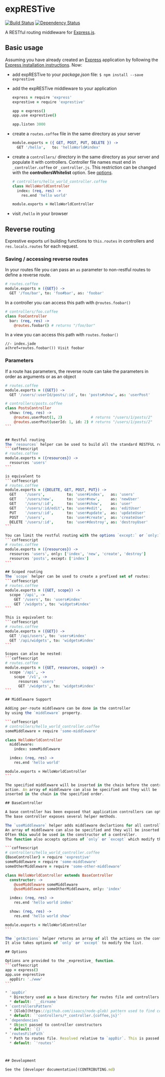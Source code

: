 # expRESTive

[![Build Status](https://img.shields.io/circleci/project/alexdavid/exprestive/master.svg)](https://circleci.com/gh/alexdavid/exprestive)
[![Dependency Status](https://david-dm.org/alexdavid/exprestive.svg)](https://david-dm.org/alexdavid/exprestive)

A RESTful routing middleware for [Express.js](http://expressjs.com).


## Basic usage
Assuming you have already created an [Express](http://expressjs.com/) application
by following the [Express installation instructions](http://expressjs.com/starter/installing.html).
Now:

* add expRESTive to your _package.json_ file: `$ npm install --save exprestive`
* add the expRESTive middleware to your application

    ```coffeescript
    express = require 'express'
    exprestive = require 'exprestive'

    app = express()
    app.use exprestive()

    app.listen 3000
    ```

* create a `routes.coffee` file in the same directory as your server

  ```coffeescript
  module.exports = ({ GET, POST, PUT, DELETE }) ->
    GET '/hello',   to: 'helloWorld#index'
  ```

* create a `controllers/` directory in the same directory as your server and populate it with controllers.
  Controller file names must end in `_controller.coffee` or `_controller.js`. This restriction can be changed with the **controllersWhitelist** option. See [options](#options).

  ```coffeescript
  # controllers/hello_world_controller.coffee
  class HelloWorldController
    index: (req, res) ->
      res.end 'hello world'

  module.exports = HelloWorldController
  ```
* visit `/hello` in your browser


## Reverse routing
Exprestive exports url building functions to `this.routes` in controllers and `res.locals.routes` for each request.

### Saving / accessing reverse routes
In your routes file you can pass an `as` parameter to non-restful routes to define a reverse route.
```coffeescript
# routes.coffee
module.exports = ({GET}) ->
  GET '/foo/bar', to: 'foo#bar', as: 'foobar'
```

In a controller you can access this path with `@routes.foobar()`
```coffeescript
# controllers/foo.coffee
class FooController
  bar: (req, res) ->
    @routes.foobar() # returns "/foo/bar"
```

In a view you can access this path with `routes.foobar()`
```jade
//- index.jade
a(href=routes.foobar()) Visit foobar
```

### Parameters

If a route has parameters, the reverse route can take the parameters in order as arguments or as an object

````coffeescript
# routes.coffee
module.exports = ({GET}) ->
  GET '/users/:userId/posts/:id', to: 'posts#show', as: 'userPost'

# controllers/posts.coffee
class PostsController
  show: (req, res) ->
    @routes.userPost(1, 2)             # returns "/users/1/posts/2"
    @routes.userPost(userId: 1, id: 2) # returns "/users/1/posts/2"
```


## Restful routing
The `resources` helper can be used to build all the standard RESTFUL routes
```coffeescript
# routes.coffee
module.exports = ({resources}) ->
  resources 'users'
```

is equivalent to
```coffeescript
# routes.coffee
module.exports = ({DELETE, GET, POST, PUT}) ->
  GET    '/users',          to: 'user#index',   as: 'users'
  GET    '/users/new',      to: 'user#new',     as: 'newUser'
  GET    '/users/:id',      to: 'user#show',    as: 'user'
  GET    '/users/:id/edit', to: 'user#edit',    as: 'editUser'
  PUT    '/users/:id',      to: 'user#update',  as: 'updateUser'
  POST   '/users',          to: 'user#create',  as: 'createUser'
  DELETE '/users/:id',      to: 'user#destroy', as: 'destroyUser'
```

You can limit the restful routing with the options `except:` or `only:`
```coffeescript
# routes.coffee
module.exports = ({resources}) ->
  resources 'users', only: ['index', 'new', 'create', 'destroy']
  resources 'posts', except: ['index']
```

## Scoped routing
The `scope` helper can be used to create a prefixed set of routes:
```coffeescript
# routes.coffee
module.exports = ({GET, scope}) ->
  scope '/api', ->
    GET '/users', to: 'users#index'
    GET '/widgets', to: 'widgets#index'
```

This is equivalent to:
```coffeescript
# routes.coffee
module.exports = ({GET}) ->
  GET '/api/users', to: 'users#index'
  GET '/api/widgets', to: 'widgets#index'
```

Scopes can also be nested:
```coffeescript
# routes.coffee
module.exports = ({GET, resources, scope}) ->
  scope '/api', ->
    scope '/v1', ->
      resources 'users'
      GET '/widgets', to: 'widgets#index'
```

## Middleware Support

Adding per-route middleware can be done in the controller
by using the `middleware` property.

```coffeescript
# controllers/hello_world_controller.coffee
someMiddleware = require 'some-middleware'

class HelloWorldController
  middleware:
    index: someMiddleware

  index: (req, res) ->
    res.end 'hello world'

module.exports = HelloWorldController
```

The specified middleware will be inserted in the chain before the controller
action. An array of middleware can also be specified and they will be
inserted in the chain in the specified order.

## BaseController

A base controller has been exposed that application controllers can optionally extend.
The base controller exposes several helper methods.

The `useMiddleware` helper adds middleware declartions for all controller actions.
An array of middleware can also be specified and they will be inserted in the chain in the specified order.
Often this would be used in the constructor of a controller.
The function also accepts options of `only` or `except` which modify the list of actions.

```coffeescript
# controllers/hello_world_controller.coffee
{BaseController} = require 'exprestive'
someMiddleware = require 'some-middleware'
someOtherMiddleware = require 'some-other-middleware'

class HelloWorldController extends BaseController
  constructor: ->
    @useMiddleware someMiddleware
    @useMiddleware someOtherMiddleware, only: 'index'

  index: (req, res) ->
    res.end 'hello world index'

  show: (req, res) ->
    res.end 'hello world show'

module.exports = HelloWorldController
```

The `getActions` helper returns an array of all the actions on the controller.
It also takes options of `only` or `except` to modify the list.

## Options

Options are provided to the _exprestive_ function.
```coffeescript
app = express()
app.use exprestive
  appDir: './www'
```

* `appDir`
  * Directory used as a base directory for routes file and controllers directory     
  * default: `__dirname`
* `controllersPattern`
  * [Glob](https://github.com/isaacs/node-glob) pattern used to find controllers. Resolved relative to `appDir`
  * default: `'controllers/*_controller.{coffee,js}'`
* `dependencies`
  * Object passed to controller constructors
  * default: `{}`
* `routesFilePath`
  * Path to routes file. Resolved relative to `appDir`. This is passed to `require`, so extension is optional
  * default: `'routes'`



## Development

See the [developer documentation](CONTRIBUTING.md)
